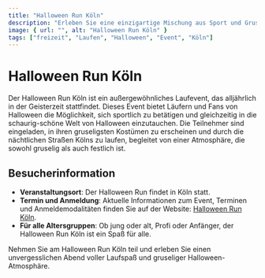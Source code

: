 ```yaml
---
title: "Halloween Run Köln"
description: "Erleben Sie eine einzigartige Mischung aus Sport und Gruselspaß beim Halloween Run in Köln, einem Laufevent, das sportliche Herausforderung mit einer schaurig-schönen Atmosphäre kombiniert"
image: { url: "", alt: "Halloween Run Köln" }
tags: ["freizeit", "Laufen", "Halloween", "Event", "Köln"]
---
```


# Halloween Run Köln

Der Halloween Run Köln ist ein außergewöhnliches Laufevent, das alljährlich in der Geisterzeit stattfindet. Dieses Event bietet Läufern und Fans von Halloween die Möglichkeit, sich sportlich zu betätigen und gleichzeitig in die schaurig-schöne Welt von Halloween einzutauchen. Die Teilnehmer sind eingeladen, in ihren gruseligsten Kostümen zu erscheinen und durch die nächtlichen Straßen Kölns zu laufen, begleitet von einer Atmosphäre, die sowohl gruselig als auch festlich ist.

## Besucherinformation

- **Veranstaltungsort**: Der Halloween Run findet in Köln statt.
- **Termin und Anmeldung**: Aktuelle Informationen zum Event, Terminen und Anmeldemodalitäten finden Sie auf der Website: [Halloween Run Köln](https://www.halloweenrun-koeln.de).
- **Für alle Altersgruppen**: Ob jung oder alt, Profi oder Anfänger, der Halloween Run Köln ist ein Spaß für alle.

Nehmen Sie am Halloween Run Köln teil und erleben Sie einen unvergesslichen Abend voller Laufspaß und gruseliger Halloween-Atmosphäre.

